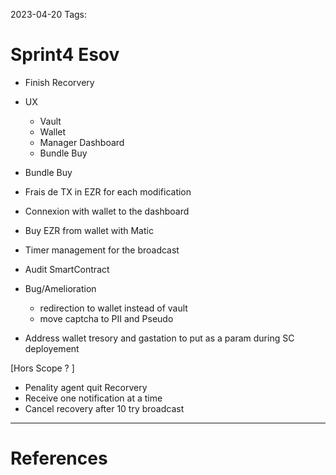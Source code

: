 2023-04-20
Tags:

# Sprint4 Esov

- Finish Recorvery

- UX
    - Vault
    - Wallet
    - Manager Dashboard
    - Bundle Buy

- Bundle Buy

- Frais de TX in EZR for each modification

- Connexion with wallet to the dashboard

- Buy EZR from wallet with Matic

- Timer management for the broadcast

- Audit SmartContract

- Bug/Amelioration
    - redirection to wallet instead of vault 
    - move captcha to PII and Pseudo

- Address wallet tresory and gastation to put as 
    a param during SC deployement



[Hors Scope ? ]

- Penality agent quit Recorvery
- Receive one notification at a time
- Cancel recovery after 10 try broadcast


---
# References
